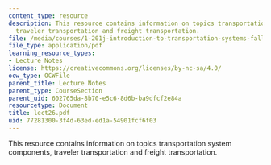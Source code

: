 ```yaml
---
content_type: resource
description: This resource contains information on topics transportation system components,
  traveler transportation and freight transportation.
file: /media/courses/1-201j-introduction-to-transportation-systems-fall-2006/772813003f4d63eded1a54901fcf6f03_lect26.pdf
file_type: application/pdf
learning_resource_types:
- Lecture Notes
license: https://creativecommons.org/licenses/by-nc-sa/4.0/
ocw_type: OCWFile
parent_title: Lecture Notes
parent_type: CourseSection
parent_uid: 602765da-8b70-e5c6-8d6b-ba9dfcf2e84a
resourcetype: Document
title: lect26.pdf
uid: 77281300-3f4d-63ed-ed1a-54901fcf6f03
---
```

This resource contains information on topics transportation system components, traveler transportation and freight transportation.